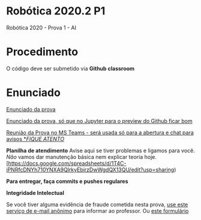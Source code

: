 # Robótica 2020.2 P1

Robótica 2020 - Prova 1 - AI

# Procedimento

O código deve ser submetido via **Github classroom**


# Enunciado


[Enunciado da prova](enunciado.md)

[Enunciado da prova, só que no Jupyter para o preview do Github ficar bom](enunciado.ipynb)

[Reunião da Prova no MS Teams - será usada só para a abertura e chat para avisos **FIQUE ATENTO*](https://teams.microsoft.com/l/meetup-join/19%3a395396149cbe4d438d1aee657d51ffb8%40thread.tacv2/1600886697047?context=%7b%22Tid%22%3a%226370a6c0-7b90-4709-bd6e-59c28ede833b%22%2c%22Oid%22%3a%2221f99fa6-8962-4ed4-8e67-b6d467b5d276%22%7d)

**Planilha de atendimento**
Avise aqui se tiver problemas e ligamos para você. *Não* vamos dar manutenção básica nem explicar teoria hoje.   [https://docs.google.com/spreadsheets/d/1T4C-iPNRfcDNYh710YNXA9QlrkyEbirzDwWgdQX13QU/edit?usp=sharing)


**Para entregar, faça commits e pushes regulares**

**Integridade Intelectual**

Se você tiver alguma evidência de fraude cometida nesta prova, [use este serviço de e-mail anônimo](https://www.guerrillamail.com/pt/compose)  para informar ao professor.  Ou [este formulário](https://forms.gle/JPhqjPmuKAHxmvwZ9)

